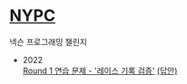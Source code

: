 # <a href='https://nypc.github.io/'>NYPC</a>
넥슨 프로그래밍 챌린지


- 2022 <br>
   <a href='https://nypc.github.io/2022/round1_p1'>Round 1 연습 문제 - '레이스 기록 검증'</a> <a href='https://github.com/happydm09/PS/blob/main/NYPC/2022-R1-T1.py'>(답안)</a>

